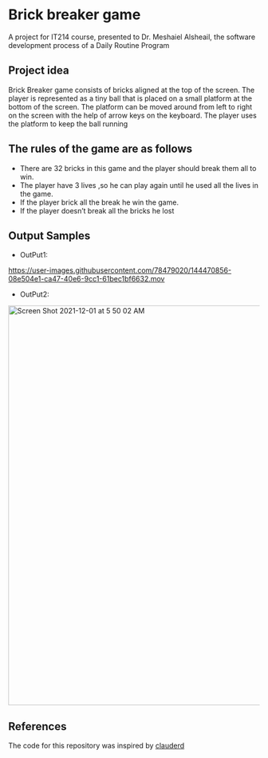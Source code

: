 # Brick breaker game
A project for IT214 course, presented to Dr. Meshaiel Alsheail, the software development process of a Daily Routine Program
## Project idea
Brick Breaker game consists of bricks aligned at the top of the screen. The player is represented as a tiny ball that is placed on a small platform at the bottom of the screen. The platform can be moved around from left to right on the screen with the help of arrow keys on the keyboard. The player uses the platform to keep the ball running
## The rules of the game are as follows
* There are 32 bricks in this game and the player should break them all to win.
* The player have 3 lives ,so he can play again until he used all the lives in the game.
* If the player brick all the break he win the game.
* If the player doesn’t break all the bricks he lost
## Output Samples
* OutPut1:



https://user-images.githubusercontent.com/78479020/144470856-08e504e1-ca47-40e6-9cc1-61bec1bf6632.mov

* OutPut2:
<img width="800" alt="Screen Shot 2021-12-01 at 5 50 02 AM" src="https://user-images.githubusercontent.com/78479020/144470477-131137f3-b17d-4aba-b003-9a07b435a3a0.png">

## References 
The code for this repository was inspired by [clauderd](https://github.com/clauderd/brick-breaker-game)
